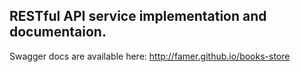 ## RESTful API service implementation and documentaion.

Swagger docs are available here: <http://famer.github.io/books-store>
